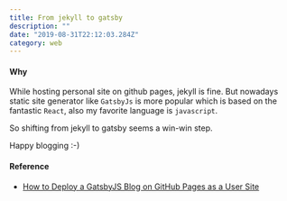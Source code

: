 ```yaml
---
title: From jekyll to gatsby
description: ""
date: "2019-08-31T22:12:03.284Z"
category: web
---
```


#### Why
While hosting personal site on github pages, jekyll is fine.
But nowadays static site generator like `GatsbyJs` is more popular which
is based on the fantastic `React`, also my favorite language is `javascript`.

So shifting from jekyll to gatsby seems a win-win step.

Happy blogging :-)


#### Reference
- [How to Deploy a GatsbyJS Blog on GitHub Pages as a User Site](http://jarednielsen.com/deploy-gatsbyjs-github-pages-user/)
